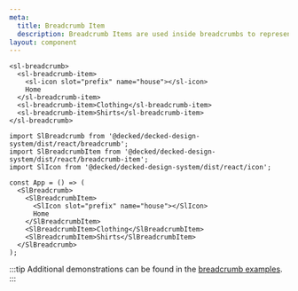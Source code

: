 ```yaml
---
meta:
  title: Breadcrumb Item
  description: Breadcrumb Items are used inside breadcrumbs to represent different links.
layout: component
---
```


```html:preview
<sl-breadcrumb>
  <sl-breadcrumb-item>
    <sl-icon slot="prefix" name="house"></sl-icon>
    Home
  </sl-breadcrumb-item>
  <sl-breadcrumb-item>Clothing</sl-breadcrumb-item>
  <sl-breadcrumb-item>Shirts</sl-breadcrumb-item>
</sl-breadcrumb>
```

```jsx:react
import SlBreadcrumb from '@decked/decked-design-system/dist/react/breadcrumb';
import SlBreadcrumbItem from '@decked/decked-design-system/dist/react/breadcrumb-item';
import SlIcon from '@decked/decked-design-system/dist/react/icon';

const App = () => (
  <SlBreadcrumb>
    <SlBreadcrumbItem>
      <SlIcon slot="prefix" name="house"></SlIcon>
      Home
    </SlBreadcrumbItem>
    <SlBreadcrumbItem>Clothing</SlBreadcrumbItem>
    <SlBreadcrumbItem>Shirts</SlBreadcrumbItem>
  </SlBreadcrumb>
);
```

:::tip
Additional demonstrations can be found in the [breadcrumb examples](/components/breadcrumb).
:::
